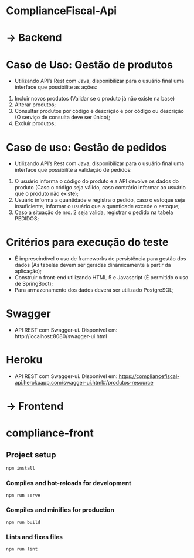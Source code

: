 # ComplianceFiscal-Api

# -> Backend

# Caso de Uso: Gestão de produtos

- Utilizando API’s Rest com Java, disponibilizar para o usuário final uma interface que possibilite as ações:

1. Incluir novos produtos (Validar se o produto já não existe na base)
2. Alterar produtos;
3. Consultar produtos por código e descrição e por código ou descrição (O serviço de consulta deve ser único);
4. Excluir produtos;

# Caso de uso: Gestão de pedidos

- Utilizando API’s Rest com Java, disponibilizar para o usuário final uma interface que possibilite a validação de pedidos:

1. O usuário informa o código do produto e a API devolve os dados do produto (Caso o código seja válido, caso contrário informar ao usuário que o produto não existe);
2. Usuário informa a quantidade e registra o pedido, caso o estoque seja insuficiente, informar o usuário que a quantidade excede o estoque;
3. Caso a situação de nro. 2 seja valida, registrar o pedido na tabela PEDIDOS;

# Critérios para execução do teste

- É imprescindível o uso de frameworks de persistência para gestão dos dados (As tabelas devem ser geradas dinâmicamente à partir da aplicação);
- Construir o front-end utilizando HTML 5 e Javascript (É permitido o uso de SpringBoot);
- Para armazenamento dos dados deverá ser utilizado PostgreSQL;

# Swagger

- API REST com Swagger-ui. Disponível em: http://localhost:8080/swagger-ui.html

# Heroku

- API REST com Swagger-ui. Disponível em: https://compliancefiscal-api.herokuapp.com/swagger-ui.html#/produtos-resource

# -> Frontend

# compliance-front

## Project setup
```
npm install
```

### Compiles and hot-reloads for development
```
npm run serve
```

### Compiles and minifies for production
```
npm run build
```

### Lints and fixes files
```
npm run lint